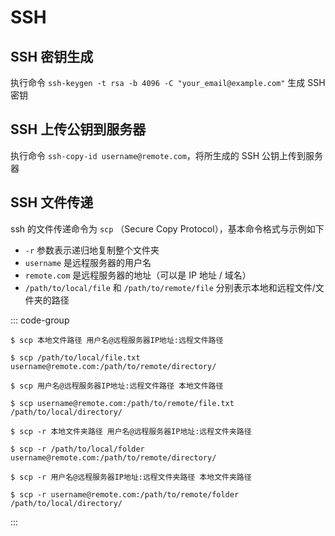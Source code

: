 # SSH

## SSH 密钥生成

执行命令 `ssh-keygen -t rsa -b 4096 -C "your_email@example.com"` 生成 SSH 密钥

## SSH 上传公钥到服务器

执行命令 `ssh-copy-id username@remote.com`，将所生成的 SSH 公钥上传到服务器


## SSH 文件传递

ssh 的文件传递命令为 `scp` （Secure Copy Protocol），基本命令格式与示例如下

- `-r` 参数表示递归地复制整个文件夹
- `username` 是远程服务器的用户名
- `remote.com` 是远程服务器的地址（可以是 IP 地址 / 域名）
- `/path/to/local/file` 和 `/path/to/remote/file` 分别表示本地和远程文件/文件夹的路径

::: code-group

```bash:no-line-numbers [上传文件]
$ scp 本地文件路径 用户名@远程服务器IP地址:远程文件路径

$ scp /path/to/local/file.txt username@remote.com:/path/to/remote/directory/
```

```bash:no-line-numbers [下载文件]
$ scp 用户名@远程服务器IP地址:远程文件路径 本地文件路径

$ scp username@remote.com:/path/to/remote/file.txt /path/to/local/directory/
```

```bash:no-line-numbers [上传文件夹]
$ scp -r 本地文件夹路径 用户名@远程服务器IP地址:远程文件夹路径

$ scp -r /path/to/local/folder username@remote.com:/path/to/remote/directory/
```

```bash:no-line-numbers [下载文件夹]
$ scp -r 用户名@远程服务器IP地址:远程文件夹路径 本地文件夹路径

$ scp -r username@remote.com:/path/to/remote/folder /path/to/local/directory/
```

:::
